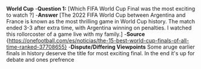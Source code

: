 **World Cup**
-**Question 1:** [Which FIFA World Cup Final was the most exciting to watch ?]
-**Answer** [The 2022 FIFA World Cup between Argentina and France is known as the most thrilling game in World Cup history. The match ended 3-3 after extra time, with Argentina winning on penalties. I watched this rollorcoster of a game live with my family.]
-**Source** {https://onefootball.com/es/noticias/the-15-best-world-cup-finals-of-all-time-ranked-37708655}
-**Dispute/Differing Viewpoints** Some aruge earlier finals in history deserve the title for most exciting final. In the end it's up for debate and ones prefrence